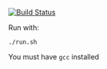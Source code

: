 [![Build Status](https://travis-ci.com/boxoforanmore/travisCI-for-OS.svg?branch=master)](https://travis-ci.com/boxoforanmore/travisCI-for-OS)

Run with:

`./run.sh`

You must have `gcc` installed

